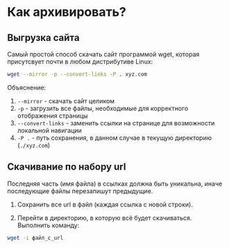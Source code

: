 # Как архивировать?

## Выгрузка сайта

Самый простой способ скачать сайт программой wget, которая присутсвует почти
в любом дистрибутиве Linux:

```sh
wget --mirror -p --convert-links -P . xyz.com
```

Объяснение:

1. `--mirror` - скачать сайт целиком
2. `-p` - загрузить все файлы, необходимые для корректного отображения страницы
3. `--convert-links` - заменить ссылки на странице для возможности локальной навигации
3. `-P .` - путь сохранения, в данном случае в текущую директорию (`./xyz.com`)

## Скачивание по набору url

Последняя часть (имя файла) в ссылках должна быть уникальна, иначе последующие файлы перезапишут предыдущие.

1. Сохранить все url в файл (каждая ссылка с новой строки).

2. Перейти в директорию, в которую всё будет скачиваться. Выполнить команду:
```sh
wget -i файл_с_url
```